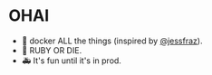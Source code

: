 # OHAI

- 🐳 docker ALL the things (inspired by [@jessfraz](https://github.com/jessfraz)).
- 💎 RUBY OR DIE.
- 🚑 It's fun until it's in prod.
